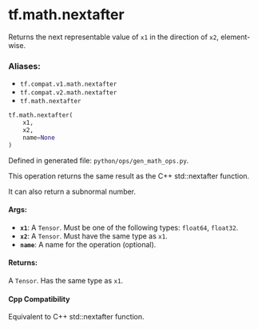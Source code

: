 <div itemscope itemtype="http://developers.google.com/ReferenceObject">
<meta itemprop="name" content="tf.math.nextafter" />
<meta itemprop="path" content="Stable" />
</div>

# tf.math.nextafter

Returns the next representable value of `x1` in the direction of `x2`, element-wise.

### Aliases:

* `tf.compat.v1.math.nextafter`
* `tf.compat.v2.math.nextafter`
* `tf.math.nextafter`

``` python
tf.math.nextafter(
    x1,
    x2,
    name=None
)
```



Defined in generated file: `python/ops/gen_math_ops.py`.

<!-- Placeholder for "Used in" -->

This operation returns the same result as the C++ std::nextafter function.

It can also return a subnormal number.



#### Args:


* <b>`x1`</b>: A `Tensor`. Must be one of the following types: `float64`, `float32`.
* <b>`x2`</b>: A `Tensor`. Must have the same type as `x1`.
* <b>`name`</b>: A name for the operation (optional).


#### Returns:

A `Tensor`. Has the same type as `x1`.


#### Cpp Compatibility
Equivalent to C++ std::nextafter function.

